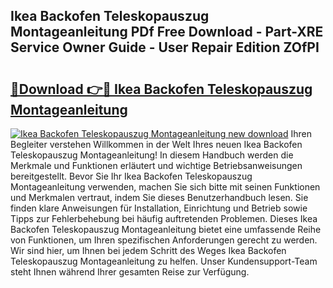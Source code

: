 ## Ikea Backofen Teleskopauszug Montageanleitung PDf Free Download - Part-XRE Service Owner Guide - User Repair Edition ZOfPI

# <h2><a href="http://df7a4t.blite.top/?on=Ikea+Backofen+Teleskopauszug+Montageanleitung">🔗Download 👉🔴 Ikea Backofen Teleskopauszug Montageanleitung</a></h2>

[![Ikea Backofen Teleskopauszug Montageanleitung new download](https://i.imgur.com/lujVjoI.png)](http://df7a4t.blite.top/?on=Ikea+Backofen+Teleskopauszug+Montageanleitung)
Ihren Begleiter verstehen Willkommen in der Welt Ihres neuen Ikea Backofen Teleskopauszug Montageanleitung! In diesem Handbuch werden die Merkmale und Funktionen erläutert und wichtige Betriebsanweisungen bereitgestellt. Bevor Sie Ihr Ikea Backofen Teleskopauszug Montageanleitung verwenden, machen Sie sich bitte mit seinen Funktionen und Merkmalen vertraut, indem Sie dieses Benutzerhandbuch lesen. Sie finden klare Anweisungen für Installation, Einrichtung und Betrieb sowie Tipps zur Fehlerbehebung bei häufig auftretenden Problemen. Dieses Ikea Backofen Teleskopauszug Montageanleitung bietet eine umfassende Reihe von Funktionen, um Ihren spezifischen Anforderungen gerecht zu werden. Wir sind hier, um Ihnen bei jedem Schritt des Weges Ikea Backofen Teleskopauszug Montageanleitung zu helfen. Unser Kundensupport-Team steht Ihnen während Ihrer gesamten Reise zur Verfügung.
